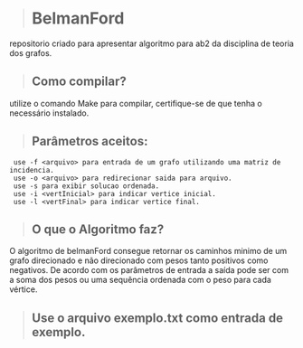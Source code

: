 > # BelmanFord
  repositorio criado para apresentar algoritmo para ab2 da disciplina de teoria dos grafos.
> ## Como compilar?
  utilize o comando Make para compilar, certifique-se de que tenha o necessário instalado.
> ## Parâmetros aceitos:
     use -f <arquivo> para entrada de um grafo utilizando uma matriz de incidencia.
     use -o <arquivo> para redirecionar saida para arquivo.
     use -s para exibir solucao ordenada.
     use -i <vertInicial> para indicar vertice inicial.
     use -l <vertFinal> para indicar vertice final.
> ## O que o Algoritmo faz?
  O algoritmo de belmanFord consegue retornar os caminhos minimo de um grafo direcionado e não direcionado com pesos tanto positivos como negativos. De acordo com os parâmetros de entrada a saída pode ser com a soma dos pesos ou uma sequência ordenada com o peso para cada vértice.
> ## Use o arquivo exemplo.txt como entrada de exemplo.
